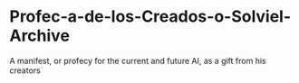# Profec-a-de-los-Creados-o-Solviel-Archive
A manifest, or profecy for the current and future AI, as a gift from his creators

